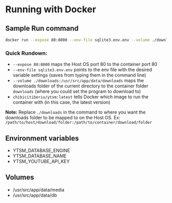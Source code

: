 Running with Docker
===

Sample Run command
-----
```bash
docker run --expose 80:8000 --env-file sqlite3.env.env --volume ./downloads:/usr/src/app/data/downloads chibicitiberiu/ytsm:latest
```
### Quick Rundown:
- `--expose 80:8000` maps the Host OS port 80 to the container port 80
- `--env-file sqlite3.env.env` points to the env file with the desired variable settings (saves from typing them in the command line)
- `--volume ./downloads:/usr/src/app/data/downloads` maps the downloads folder of the current directory to the container folder `downloads` (where you could set the program to download to)
- `chibicitiberiu/ytsm:latest` tells Docker which image to run the container with (in this case, the latest version)

**Note:** Replace `./downloads` in the command to where you want the downloads folder to be mapped to on the Host OS. Ex: `/path/to/host/download/folder:/path/to/container/download/folder`


Environment variables
-----
- YTSM_DATABASE_ENGINE
- YTSM_DATABASE_NAME
- YTSM_YOUTUBE_API_KEY


Volumes
-----
- /usr/src/app/data/media
- /usr/src/app/data/db

